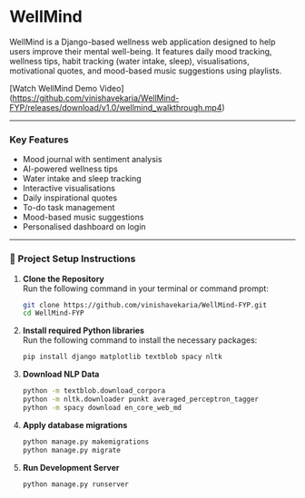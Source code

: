 # WellMind

WellMind is a Django-based wellness web application designed to help users improve their mental well-being. It features daily mood tracking, wellness tips, habit tracking (water intake, sleep), visualisations, motivational quotes, and mood-based music suggestions using playlists.

[Watch WellMind Demo Video] (https://github.com/vinishavekaria/WellMind-FYP/releases/download/v1.0/wellmind_walkthrough.mp4)

---

### Key Features

- Mood journal with sentiment analysis  
- AI-powered wellness tips  
- Water intake and sleep tracking
- Interactive visualisations 
- Daily inspirational quotes  
- To-do task management  
- Mood-based music suggestions 
- Personalised dashboard on login  

---

### 🔧 Project Setup Instructions

1. **Clone the Repository**  
   Run the following command in your terminal or command prompt:

   ```bash
   git clone https://github.com/vinishavekaria/WellMind-FYP.git
   cd WellMind-FYP

2. **Install required Python libraries**  
   Run the following command to install the necessary packages:

   ```bash
   pip install django matplotlib textblob spacy nltk

3. **Download NLP Data**

    ```bash
    python -m textblob.download_corpora
    python -m nltk.downloader punkt averaged_perceptron_tagger
    python -m spacy download en_core_web_md

4. **Apply database migrations**

    ```bash
    python manage.py makemigrations
    python manage.py migrate

5. **Run Development Server**

    ```bash
    python manage.py runserver
